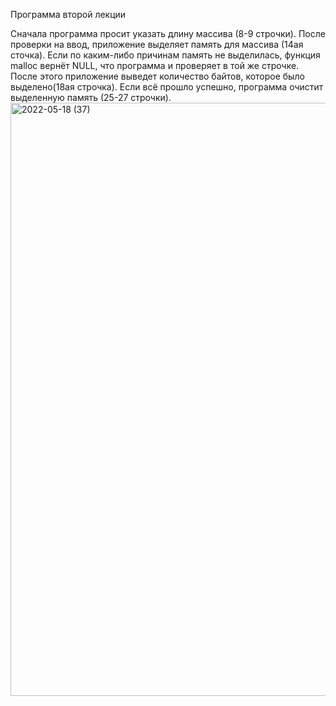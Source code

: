 Программа второй лекции

Сначала программа просит указать длину массива (8-9 строчки). После проверки на ввод, приложение выделяет память для массива (14ая сточка). Если по каким-либо причинам память не выделилась, функция malloc вернёт NULL, что программа и проверяет в той же строчке. После этого приложение выведет количество байтов, которое было выделено(18ая строчка). Если всё прошло успешно, программа очистит выделенную память (25-27 строчки).<img width="949" alt="2022-05-18 (37)" src="https://user-images.githubusercontent.com/71775915/169094889-b54c486c-121d-48fd-baa9-c3fa3e034292.png">

